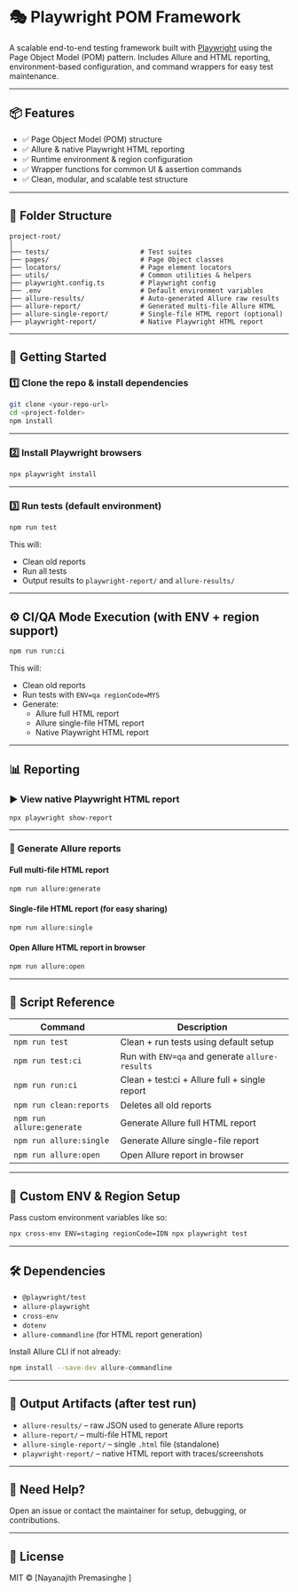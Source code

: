 # 🎭 Playwright POM Framework

A scalable end-to-end testing framework built with [Playwright](https://playwright.dev/) using the Page Object Model (POM) pattern. Includes Allure and HTML reporting, environment-based configuration, and command wrappers for easy test maintenance.

---

## 📦 Features

- ✅ Page Object Model (POM) structure  
- ✅ Allure & native Playwright HTML reporting  
- ✅ Runtime environment & region configuration  
- ✅ Wrapper functions for common UI & assertion commands  
- ✅ Clean, modular, and scalable test structure

---

## 📁 Folder Structure

```
project-root/
│
├── tests/                       # Test suites
├── pages/                       # Page Object classes
├── locators/                    # Page element locators
├── utils/                       # Common utilities & helpers
├── playwright.config.ts         # Playwright config
├── .env                         # Default environment variables
├── allure-results/              # Auto-generated Allure raw results
├── allure-report/               # Generated multi-file Allure HTML
├── allure-single-report/        # Single-file HTML report (optional)
├── playwright-report/           # Native Playwright HTML report
```

---

## 🚀 Getting Started

### 1️⃣ Clone the repo & install dependencies

```bash
git clone <your-repo-url>
cd <project-folder>
npm install
```

---

### 2️⃣ Install Playwright browsers

```bash
npx playwright install
```

---

### 3️⃣ Run tests (default environment)

```bash
npm run test
```

This will:
- Clean old reports
- Run all tests
- Output results to `playwright-report/` and `allure-results/`

---

## ⚙️ CI/QA Mode Execution (with ENV + region support)

```bash
npm run run:ci
```

This will:
- Clean old reports
- Run tests with `ENV=qa regionCode=MYS`
- Generate:
  - Allure full HTML report
  - Allure single-file HTML report
  - Native Playwright HTML report

---

## 📊 Reporting

### ▶️ View native Playwright HTML report

```bash
npx playwright show-report
```

---

### 📁 Generate Allure reports

#### Full multi-file HTML report

```bash
npm run allure:generate
```

#### Single-file HTML report (for easy sharing)

```bash
npm run allure:single
```

#### Open Allure HTML report in browser

```bash
npm run allure:open
```

---

## 📜 Script Reference

| Command                 | Description                                         |
|-------------------------|-----------------------------------------------------|
| `npm run test`          | Clean + run tests using default setup               |
| `npm run test:ci`       | Run with `ENV=qa` and generate `allure-results`     |
| `npm run run:ci`        | Clean + test:ci + Allure full + single report       |
| `npm run clean:reports` | Deletes all old reports                             |
| `npm run allure:generate` | Generate Allure full HTML report                 |
| `npm run allure:single`   | Generate Allure single-file report               |
| `npm run allure:open`     | Open Allure report in browser                    |

---

## 🧪 Custom ENV & Region Setup

Pass custom environment variables like so:

```bash
npx cross-env ENV=staging regionCode=IDN npx playwright test
```

---

## 🛠️ Dependencies

- `@playwright/test`
- `allure-playwright`
- `cross-env`
- `dotenv`
- `allure-commandline` (for HTML report generation)

Install Allure CLI if not already:

```bash
npm install --save-dev allure-commandline
```

---

## 📂 Output Artifacts (after test run)

- `allure-results/` – raw JSON used to generate Allure reports  
- `allure-report/` – multi-file HTML report  
- `allure-single-report/` – single `.html` file (standalone)  
- `playwright-report/` – native HTML report with traces/screenshots

---

## 🙋 Need Help?

Open an issue or contact the maintainer for setup, debugging, or contributions.

---

## 📄 License

MIT © [Nayanajith Premasinghe ]
